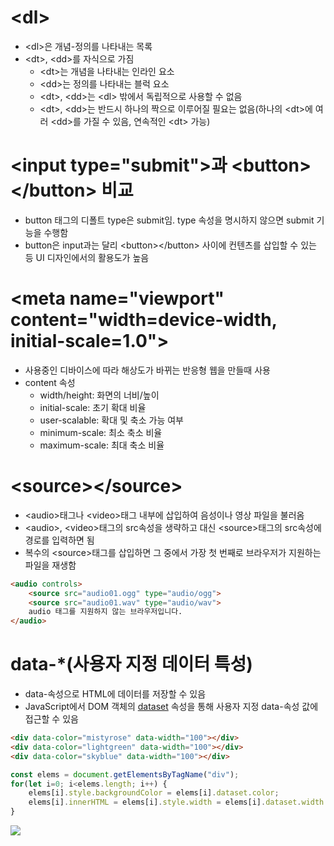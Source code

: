 # \<dl\>
* \<dl\>은 개념-정의를 나타내는 목록
* \<dt\>, \<dd\>를 자식으로 가짐
  * \<dt\>는 개념을 나타내는 인라인 요소
  * \<dd\>는 정의를 나타내는 블럭 요소
  * \<dt\>, \<dd\>는 \<dl\> 밖에서 독립적으로 사용할 수 없음
  * \<dt\>, \<dd\>는 반드시 하나의 짝으로 이루어질 필요는 없음(하나의 \<dt\>에 여러 \<dd\>를 가질 수 있음, 연속적인 \<dt\> 가능)

# \<input type="submit"\>과 \<button\>\</button\> 비교
* button 태그의 디폴트 type은 submit임. type 속성을 명시하지 않으면 submit 기능을 수행함
* button은 input과는 달리 \<button\>\</button\> 사이에 컨텐츠를 삽입할 수 있는 등 UI 디자인에서의 활용도가 높음

# \<meta name="viewport" content="width=device-width, initial-scale=1.0"\>
* 사용중인 디바이스에 따라 해상도가 바뀌는 반응형 웹을 만들때 사용
* content 속성
  * width/height: 화면의 너비/높이
  * initial-scale: 초기 확대 비율
  * user-scalable: 확대 및 축소 가능 여부
  * minimum-scale: 최소 축소 비율
  * maximum-scale: 최대 축소 비율

# \<source\>\</source\>
* \<audio\>태그나 \<video\>태그 내부에 삽입하여 음성이나 영상 파일을 불러옴
* \<audio\>, \<video\>태그의 src속성을 생략하고 대신 \<source\>태그의 src속성에 경로를 입력하면 됨
* 복수의 \<source\>태그를 삽입하면 그 중에서 가장 첫 번째로 브라우저가 지원하는 파일을 재생함
```html
<audio controls>
    <source src="audio01.ogg" type="audio/ogg">
    <source src="audio01.wav" type="audio/wav">
    audio 태그를 지원하지 않는 브라우저입니다.
</audio>
```

# data-\*(사용자 지정 데이터 특성)
* data-속성으로 HTML에 데이터를 저장할 수 있음
* JavaScript에서 DOM 객체의 <a href="https://github.com/ImJunHong/TIL/blob/master/Javascript/DOM.md#elementdataset">dataset</a> 속성을 통해 사용자 지정 data-속성 값에 접근할 수 있음
```html
<div data-color="mistyrose" data-width="100"></div>
<div data-color="lightgreen" data-width="100"></div>
<div data-color="skyblue" data-width="100"></div>
```
```javascript
const elems = document.getElementsByTagName("div");
for(let i=0; i<elems.length; i++) {
    elems[i].style.backgroundColor = elems[i].dataset.color;
    elems[i].innerHTML = elems[i].style.width = elems[i].dataset.width + "px";
}
```
<img src="https://user-images.githubusercontent.com/67459853/110214372-a1153980-7ee7-11eb-8996-4282d86a0e71.PNG">
